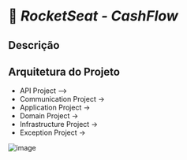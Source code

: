 # 🚀 _**RocketSeat - CashFlow**_



## Descrição



## Arquitetura do Projeto

* API Project -->
* Communication Project ->
* Application Project ->
* Domain Project ->
* Infrastructure Project ->
* Exception Project ->

![image](https://github.com/user-attachments/assets/a59ec1d5-45b3-4368-8856-67727e33c1d5)
